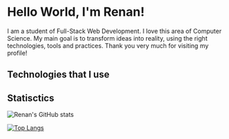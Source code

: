 # Hello World, I'm Renan!

I am a student of Full-Stack Web Development. I love this area of Computer Science. My main goal is to transform ideas into reality, using the right technologies, tools and practices. Thank you very much for visiting my profile!

## Technologies that I use

## Statisctics

![Renan's GitHub stats](https://github-readme-stats.vercel.app/api?username=victor-renan&show_icons=true&theme=transparent)

[![Top Langs](https://github-readme-stats.vercel.app/api/top-langs/?username=victor-renan&layout=compact&card_width=460&theme=transparent)](https://github.com/victor-renan/github-readme-stats)
